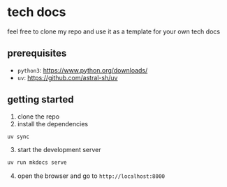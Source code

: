 # tech docs

feel free to clone my repo and use it as a template for your own tech docs

## prerequisites

- `python3`: https://www.python.org/downloads/
- `uv`: https://github.com/astral-sh/uv

## getting started

1. clone the repo
2. install the dependencies

```bash
uv sync
```

3. start the development server

```bash
uv run mkdocs serve
```

4. open the browser and go to `http://localhost:8000`